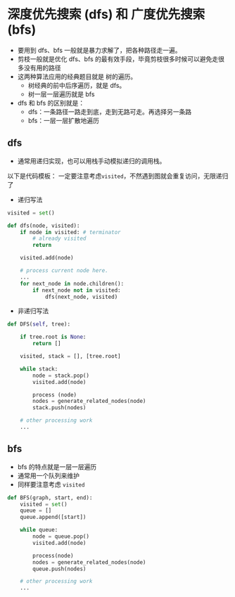 # 深度优先搜索 (dfs) 和 广度优先搜索 (bfs)
- 要用到 dfs、bfs 一般就是暴力求解了，把各种路径走一遍。
- 剪枝一般就是优化 dfs、bfs 的最有效手段，毕竟剪枝很多时候可以避免走很多没有用的路径
- 这两种算法应用的经典题目就是 树的遍历。
    - 树经典的前中后序遍历，就是 dfs。
    - 树一层一层遍历就是 bfs
- dfs 和 bfs 的区别就是：
    - dfs：一条路径一路走到底，走到无路可走。再选择另一条路
    - bfs：一层一层扩散地遍历

## dfs
- 通常用递归实现，也可以用栈手动模拟递归的调用栈。

以下是代码模板：
一定要注意考虑`visited`，不然遇到图就会重复访问，无限递归了

- 递归写法
```python
visited = set() 

def dfs(node, visited):
    if node in visited: # terminator
    	# already visited 
    	return 

	visited.add(node) 

	# process current node here. 
	...
	for next_node in node.children(): 
		if next_node not in visited: 
			dfs(next_node, visited)
```

- 非递归写法
```python
def DFS(self, tree): 

	if tree.root is None: 
		return [] 

	visited, stack = [], [tree.root]

	while stack: 
		node = stack.pop() 
		visited.add(node)

		process (node) 
		nodes = generate_related_nodes(node) 
		stack.push(nodes) 

	# other processing work 
	...
```

## bfs
- bfs 的特点就是一层一层遍历
- 通常用一个队列来维护
- 同样要注意考虑 `visited`

```python
def BFS(graph, start, end):
    visited = set()
	queue = [] 
	queue.append([start]) 

	while queue: 
		node = queue.pop() 
		visited.add(node)

		process(node) 
		nodes = generate_related_nodes(node) 
		queue.push(nodes)

	# other processing work 
	...
```